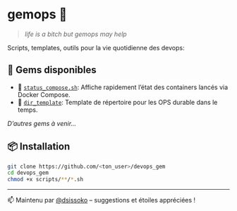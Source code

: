 # gemops 💎

> *life is a bitch but gemops may help*

Scripts, templates, outils pour la vie quotidienne des devops:

## 🚀 Gems disponibles

- 💎 [`status_compose.sh`](./STATUS_COMPOSE.md): Affiche rapidement l’état des containers lancés via Docker Compose.
- 💎 [`dir_template`](./DIR_TEMPLATE.md): Template de répertoire pour les OPS durable dans le temps.

*D’autres gems à venir…*

## 📦 Installation

```bash
git clone https://github.com/<ton_user>/devops_gem
cd devops_gem
chmod +x scripts/**/*.sh
```

---

📫 Maintenu par [@dsissoko](https://github.com/dsissoko) – suggestions et étoiles appréciées !
